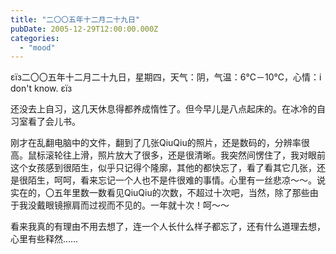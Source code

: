```yaml
---
title: "二〇〇五年十二月二十九日"
pubDate: 2005-12-29T12:00:00.000Z
categories: 
  - "mood"
---
```


εїз二〇〇五年十二月二十九日，星期四，天气：阴，气温：6℃－10℃，心情：i don't know. εїз

还没去上自习，这几天休息得都养成惰性了。但今早儿是八点起床的。在冰冷的自习室看了会儿书。

刚才在乱翻电脑中的文件，翻到了几张QiuQiu的照片，还是数码的，分辨率很高。鼠标滚轮往上滑，照片放大了很多，还是很清晰。我突然间愣住了，我对眼前这个女孩感到很陌生，似乎只记得个隆廓，其他的都快忘了，看了看其它几张，还是很陌生，呵呵，看来忘记一个人也不是件很难的事情。心里有一丝悲凉～～。说实在的，〇五年里数一数看见QiuQiu的次数，不超过十次吧，当然，除了那些由于我没戴眼镜擦肩而过视而不见的。一年就十次！呵～～

看来我真的有理由不用去想了，连一个人长什么样子都忘了，还有什么道理去想，心里有些释然……
